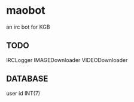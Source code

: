 # maobot
an irc bot for KGB

## TODO
IRCLogger
IMAGEDownloader
VIDEODownloader

## DATABASE
user
 id INT(7)
